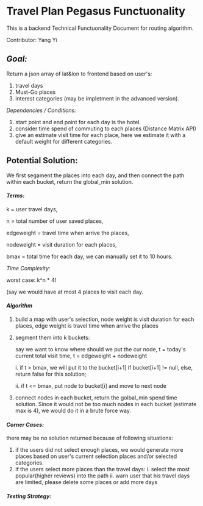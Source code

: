 # Travel Plan Pegasus Functuonality
This is a backend Technical Functuonality Document for routing algorithm. 

Contributor: Yang Yi


## *Goal:*

Return a json array of lat&lon to frontend based on user's:
1. travel days
2. Must-Go places 
3. interest categories (may be impletment in the advanced version).

*Dependencies / Conditions:*
1. start point and end point for each day is the hotel.
2. consider time spend of commuting to each places (Distance Matrix API)
3. give an estimate visit time for each place, here we estimate it with a default weight for different categories.

## Potential Solution: 

We first segament the places into each day, and then connect the path within each bucket, return the global_min solution.



#### *Terms:*

k = user travel days, 

n = total number of user saved places, 

edgeweight = travel time when arrive the places, 

nodeweight = visit duration for each places,

bmax = total time for each day, we can manually set it to 10 hours.


*Time Complexity:*

worst case: k^n * 4! 

(say we would have at most 4 places to visit each day.


#### *Algorithm*
1. build a map with user's selection, node weight is visit duration for each places, edge weight is travel time when arrive the places

2. segment them into k buckets:
    
    say we want to know where should we put the cur node, t = today's current total visit time, t = edgeweight + nodeweight
    
    i. if t > bmax, we will put it to the bucket[i+1] if bucket[i+1] != null, else, return false for this solution;
    
    ii. if t <= bmax, put node to bucket[i] and move to next node
    
3. connect nodes in each bucket, return the golbal_min spend time solution. 
    Since it would not be too much nodes in each bucket (estimate max is 4), we would do it in a brute force way.


#### *Corner Cases:*

there may be no solution returned because of following situations:
1. if the users did not select enough places, we would generate more places based on user's current selection places and/or selected categories.
2. if the users select more places than the travel days:
    i. select the most popular(higher reviews) into the path
    ii. warn user that his travel days are limited, please delete some places or add more days 


#### *Testing Strategy:*
